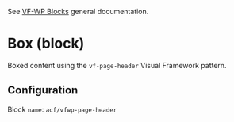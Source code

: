 See [VF-WP Blocks](/docs/blocks.md) general documentation.

# Box (block)

Boxed content using the `vf-page-header` Visual Framework pattern.

## Configuration

Block `name`: `acf/vfwp-page-header`
